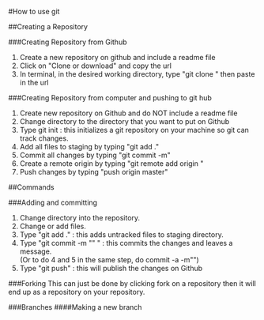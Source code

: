 #How to use git

##Creating a Repository

###Creating Repository from Github

1. Create a new repository on github and include a readme file
2. Click on "Clone or download" and copy the url
3. In terminal, in the desired working directory, type "git clone " then paste in the url

###Creating Repository from computer and pushing to git hub

1. Create new repository on Github and do NOT include a readme file
2. Change directory to the directory that you want to put on Github
3. Type git init : this initializes a git repository on your machine so git can track changes.
4. Add all files to staging by typing "git add ."
5. Commit all changes by typing "git commit -m"
6. Create a remote origin by typing "git remote add origin <url goes here>"
7. Push changes by typing "push origin master"

##Commands

###Adding and committing 
1. Change directory into the repository.		
2. Change or add files.		
3. Type "git add ." : this adds untracked files to staging directory.		
4. Type "git commit -m "<message here>" " : this commits the changes and leaves a message.  		
  (Or to do 4 and 5 in the same step, do commit -a -m"")		
5. Type "git push" : this will publish the changes on Github		

###Forking
This can just be done by clicking fork on a repository then it will end up as a repository on your repository.

###Branches
####Making a new branch
